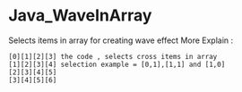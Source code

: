 # Java_WaveInArray
Selects items in array for creating wave effect
More Explain :
```
[0][1][2][3] the code , selects cross items in array
[1][2][3][4] selection example = [0,1],[1,1] and [1,0]
[2][3][4][5]
[3][4][5][6]
```
